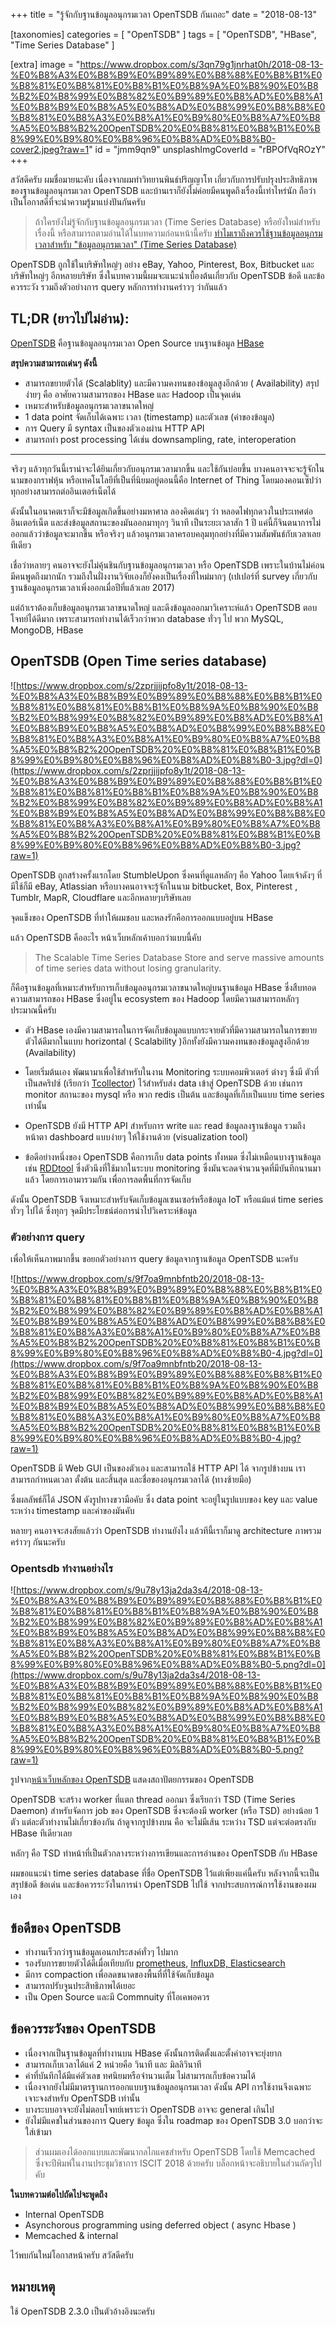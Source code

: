 +++
title = "รู้จักกับฐานข้อมูลอนุกรมเวลา OpenTSDB กันเถอะ"
date = "2018-08-13"

[taxonomies]
categories = [ "OpenTSDB" ]
tags = [ "OpenTSDB", "HBase", "Time Series Database" ]

[extra]
image = "https://www.dropbox.com/s/3qn79g1jnrhat0h/2018-08-13-%E0%B8%A3%E0%B8%B9%E0%B9%89%E0%B8%88%E0%B8%B1%E0%B8%81%E0%B8%81%E0%B8%B1%E0%B8%9A%E0%B8%90%E0%B8%B2%E0%B8%99%E0%B8%82%E0%B9%89%E0%B8%AD%E0%B8%A1%E0%B8%B9%E0%B8%A5%E0%B8%AD%E0%B8%99%E0%B8%B8%E0%B8%81%E0%B8%A3%E0%B8%A1%E0%B9%80%E0%B8%A7%E0%B8%A5%E0%B8%B2%20OpenTSDB%20%E0%B8%81%E0%B8%B1%E0%B8%99%E0%B9%80%E0%B8%96%E0%B8%AD%E0%B8%B0-cover2.jpeg?raw=1"
id = "jmm9qn9"
unsplashImgCoverId = "rBPOfVqROzY"
+++

สวัสดีครับ ผมชื่อมายนะคับ เนื่องจากผมทำวิทยานพินธ์ปริญญาโท เกี่ยวกับการปรับปรุงประสิทธิภาพของฐานข้อมูลอนุกรมเวลา OpenTSDB และบ้านเราก็ยังไม่ค่อยมีคนพูดถึงเรื่องนี้เท่าไหร่นัก ถือว่าเป็นโอกาสดีที่จะนำความรู้มาแบ่งปันกันครับ

> ถ้าใครยังไม่รู้จักกับฐานข้อมูลอนุกรมเวลา (Time Series Database) หรือยังใหม่สำหรับเรื่องนี้ หรือสามารถตามอ่านได้ในบทความก่อนหน้านี้ครับ [ทำไมเราถึงควรใช้ฐานข้อมูลอนุกรมเวลาสำหรับ "ข้อมูลอนุกรมเวลา" (Time Series Database)](/th/introduction-to-time-series-database-th/)

OpenTSDB ถูกใช้ในบริษัทใหญ่ๆ อย่าง eBay, Yahoo, Pinterest, Box, Bitbucket และบริษัทใหญ่ๆ อีกหลายบริษัท ซึ่งในบทความนี้ผมจะแนะนำเบื้องต้นเกี่ยวกับ OpenTSDB ข้อดี และข้อควรระวัง รวมถึงตัวอย่างการ query หลักการทำงานคร่าวๆ ว่ากันแล้ว

## TL;DR (ยาวไปไม่อ่าน):
[OpenTSDB](http://opentsdb.net) คือฐานข้อมูลอนุกรมเวลา Open Source บนฐานข้อมูล [HBase](https://hbase.apache.org)

**สรุปความสามารถเด่นๆ ดังนี้**

- สามารถขยายตัวได้ (Scalablity) และมีความคงทนของข้อมูลสูงอีกด้วย ( Availability) สรุปง่ายๆ คือ อาศัยความสามารถของ HBase และ Hadoop เป็นจุดเด่น
- เหมาะสำหรับข้อมูลอนุกรมเวลาขนาดใหญ่
- 1 data point จัดเก็บได้เฉพาะ เวลา (timestamp) และตัวเลข (ค่าของข้อมูล)
- การ Query มี syntax เป็นของตัวเองผ่าน HTTP API
- สามารถทำ post processing ได้เช่น downsampling, rate, interoperation

---

จริงๆ แล้วทุกวันนี้เราน่าจะได้ยินเกี่ยวกับอนุกรมเวลามากขึ้น และใช้กันบ่อยขึ้น บางคนอาจจะจะรู้จักในนามของกราฟหุ้น หรือเทคโนโลยีที่เป็นที่นิยมอยู่ตอนนี้คือ Internet of Thing โดยมองคอนเซ็ปว่าทุกอย่างสามารถต่ออินเตอร์เน็ตได้

ดังนั้นในอนาคตเราก็จะมีข้อมูลเกิดขึ้นอย่างมหาศาล ลองคิดเล่นๆ ว่า หลอดไฟทุกดวงในประเทศต่ออินเตอร์เน็ต และส่งข้อมูลสถานะของมันออกมาทุกๆ วินาที เป็นระยะเวลาสัก 1 ปี แค่นี้ก็จินตนาการไม่ออกแล้วว่าข้อมูลจะมากขึ้น หรือจริงๆ แล้วอนุกรมเวลาครอบคลุมทุกอย่างที่มีความสัมพันธ์กับเวลาเลยทีเดียว

เชื่อว่าหลายๆ คนอาจจะยังไม่คุ้นชินกับฐานข้อมูลอนุกรมเวลา หรือ OpenTSDB เพราะในบ้านไม่ค่อนมีคนพูดถึงมากนัก รวมถึงในฝั่งงานวิจัยเองก็ยังคงเป็นเรื่องที่ใหม่มากๆ (เปเปอร์ที่ survey เกี่ยวกับฐานข้อมูลอนุกรมเวลาเพิ่งออกเมื่อปีที่แล้วเลย 2017)

แต่ถ้าเราต้องเก็บข้อมูลอนุกรมเวลาขนาดใหญ่ และดึงข้อมูลออกมาวิเคราะห์แล้ว OpenTSDB ตอบโจทย์ได้ดีมาก เพราะสามารถทำงานได้เร็วกว่าพวก database ทั่วๆ ไป พวก MySQL, MongoDB, HBase

## OpenTSDB (Open Time series database)
![https://www.dropbox.com/s/2zprjjijpfo8y1t/2018-08-13-%E0%B8%A3%E0%B8%B9%E0%B9%89%E0%B8%88%E0%B8%B1%E0%B8%81%E0%B8%81%E0%B8%B1%E0%B8%9A%E0%B8%90%E0%B8%B2%E0%B8%99%E0%B8%82%E0%B9%89%E0%B8%AD%E0%B8%A1%E0%B8%B9%E0%B8%A5%E0%B8%AD%E0%B8%99%E0%B8%B8%E0%B8%81%E0%B8%A3%E0%B8%A1%E0%B9%80%E0%B8%A7%E0%B8%A5%E0%B8%B2%20OpenTSDB%20%E0%B8%81%E0%B8%B1%E0%B8%99%E0%B9%80%E0%B8%96%E0%B8%AD%E0%B8%B0-3.jpg?dl=0](https://www.dropbox.com/s/2zprjjijpfo8y1t/2018-08-13-%E0%B8%A3%E0%B8%B9%E0%B9%89%E0%B8%88%E0%B8%B1%E0%B8%81%E0%B8%81%E0%B8%B1%E0%B8%9A%E0%B8%90%E0%B8%B2%E0%B8%99%E0%B8%82%E0%B9%89%E0%B8%AD%E0%B8%A1%E0%B8%B9%E0%B8%A5%E0%B8%AD%E0%B8%99%E0%B8%B8%E0%B8%81%E0%B8%A3%E0%B8%A1%E0%B9%80%E0%B8%A7%E0%B8%A5%E0%B8%B2%20OpenTSDB%20%E0%B8%81%E0%B8%B1%E0%B8%99%E0%B9%80%E0%B8%96%E0%B8%AD%E0%B8%B0-3.jpg?raw=1)

OpenTSDB ถูกสร้างครั้งแรกโดย StumbleUpon ซึ่งคนที่ดูแลหลักๆ คือ Yahoo โดยเจ้าดังๆ ที่มีใช้ก็มี eBay, Atlassian หรือบางคนอาจจะรู้จักในนาม bitbucket, Box, Pinterest , Tumblr, MapR, Cloudflare และอีกหลายๆบริษัทเลย

จุดแข็งของ OpenTSDB ที่ทำให้ผมชอบ และหลงรักคือการออกแบบอยู่บน HBase

แล้ว OpenTSDB คืออะไร หน้าเว็บหลักเค้าบอกว่าแบบนี้คับ

> The Scalable Time Series Database
> Store and serve massive amounts of time series data without losing granularity.

ก็คือฐานข้อมูลที่เหมาะสำหรับการเก็บข้อมูลอนุกรมเวลาขนาดใหญ่บนฐานข้อมูล HBase ซึ่งสืบทอดความสามารถของ HBase ซึ่งอยู่ใน ecosystem ของ Hadoop โดยมีความสามารถหลักๆ ประมาณนี้ครับ

- ตัว HBase เองมีความสามารถในการจัดเก็บข้อมูลแบบกระจายตัวที่มีความสามารถในการขยายตัวได้ดีมากในแบบ horizontal ( Scalability )อีกทั้งยังมีความคงทนของข้อมูลสูงอีกด้วย (Availability)

- โดยเริ่มต้นเอง พัฒนามาเพื่อใช้สำหรับในงาน Monitoring ระบบคอมพิวเตอร์ ต่างๆ ซึ่งมี ตัวที่เป็นสคริปซ์ (เรียกว่า [Tcollector](http://opentsdb.net/docs/build/html/user_guide/utilities/tcollector.html)) ไว้สำหรับส่ง data เข้าสู่ OpenTSDB ด้วย เช่นการ monitor สถานะของ mysql หรือ พวก redis เป็นต้น และข้อมูลที่เก็บเป็นแบบ time series เท่านั้น
- OpenTSDB ยังมี HTTP API สำหรับการ write และ read ข้อมูลลงฐานข้อมูล รวมถึงหน้าตา dashboard แบบง่ายๆ ให้ใช้งานด้วย (visualization tool)
- ข้อดีอย่างหนึ่งของ OpenTSDB คือการเก็บ data points ทั้งหมด ซึ่งไม่เหมือนบางฐานข้อมูล เช่น [RDDtool](https://oss.oetiker.ch/rrdtool/) ซึ่งตัวนึงที่ใช้มากในระบบ monitoring ซึ่งมันจะลดจำนวนจุดที่มีบันทึกนานมาแล้ว โดยการเอามารวมกัน เพื่อการลดพื้นที่การจัดเก็บ

ดังนั้น OpenTSDB จึงเหมาะสำหรับจัดเก็บข้อมูลเซนเซอร์หรือข้อมูล IoT หรือแม้แต่ time series ทั่วๆ ไปได้ ซึ่งทุกๆ จุดมีประโยชน์ต่อการนำไปวิเคราะห์ข้อมูล

### ตัวอย่างการ query

เพื่อให้เห็นภาพมากขึ้น ขอยกตัวอย่างการ query ข้อมูลจากฐานข้อมูล OpenTSDB นะครับ

![https://www.dropbox.com/s/9f7oa9mnbfntb20/2018-08-13-%E0%B8%A3%E0%B8%B9%E0%B9%89%E0%B8%88%E0%B8%B1%E0%B8%81%E0%B8%81%E0%B8%B1%E0%B8%9A%E0%B8%90%E0%B8%B2%E0%B8%99%E0%B8%82%E0%B9%89%E0%B8%AD%E0%B8%A1%E0%B8%B9%E0%B8%A5%E0%B8%AD%E0%B8%99%E0%B8%B8%E0%B8%81%E0%B8%A3%E0%B8%A1%E0%B9%80%E0%B8%A7%E0%B8%A5%E0%B8%B2%20OpenTSDB%20%E0%B8%81%E0%B8%B1%E0%B8%99%E0%B9%80%E0%B8%96%E0%B8%AD%E0%B8%B0-4.jpg?dl=0](https://www.dropbox.com/s/9f7oa9mnbfntb20/2018-08-13-%E0%B8%A3%E0%B8%B9%E0%B9%89%E0%B8%88%E0%B8%B1%E0%B8%81%E0%B8%81%E0%B8%B1%E0%B8%9A%E0%B8%90%E0%B8%B2%E0%B8%99%E0%B8%82%E0%B9%89%E0%B8%AD%E0%B8%A1%E0%B8%B9%E0%B8%A5%E0%B8%AD%E0%B8%99%E0%B8%B8%E0%B8%81%E0%B8%A3%E0%B8%A1%E0%B9%80%E0%B8%A7%E0%B8%A5%E0%B8%B2%20OpenTSDB%20%E0%B8%81%E0%B8%B1%E0%B8%99%E0%B9%80%E0%B8%96%E0%B8%AD%E0%B8%B0-4.jpg?raw=1)

OpenTSDB มี Web GUI เป็นของตัวเอง และสามารถใช้ HTTP API ได้ จากรูปข้างบน เราสามารถกำหนดเวลา ตั้งต้น และสิ้นสุด และชื่อของอนุกรมเวลาได้ (ทางซ้ายมือ)

ซึ่งผลลัพธ์ก็ได้ JSON ดังรูปทางขวามือคับ ซึ่ง data point จะอยู่ในรูปแบบของ key และ value ระหว่าง timestamp และค่าของมันคับ

หลายๆ คนอาจจะสงสัยแล้วว่า OpenTSDB ทำงานยังไง แล้วทีนี้เราก็มาดู architecture ภาพรวมคร่าวๆ กันนะครับ

### Opentsdb ทำงานอย่างไร
![https://www.dropbox.com/s/9u78y13ja2da3s4/2018-08-13-%E0%B8%A3%E0%B8%B9%E0%B9%89%E0%B8%88%E0%B8%B1%E0%B8%81%E0%B8%81%E0%B8%B1%E0%B8%9A%E0%B8%90%E0%B8%B2%E0%B8%99%E0%B8%82%E0%B9%89%E0%B8%AD%E0%B8%A1%E0%B8%B9%E0%B8%A5%E0%B8%AD%E0%B8%99%E0%B8%B8%E0%B8%81%E0%B8%A3%E0%B8%A1%E0%B9%80%E0%B8%A7%E0%B8%A5%E0%B8%B2%20OpenTSDB%20%E0%B8%81%E0%B8%B1%E0%B8%99%E0%B9%80%E0%B8%96%E0%B8%AD%E0%B8%B0-5.png?dl=0](https://www.dropbox.com/s/9u78y13ja2da3s4/2018-08-13-%E0%B8%A3%E0%B8%B9%E0%B9%89%E0%B8%88%E0%B8%B1%E0%B8%81%E0%B8%81%E0%B8%B1%E0%B8%9A%E0%B8%90%E0%B8%B2%E0%B8%99%E0%B8%82%E0%B9%89%E0%B8%AD%E0%B8%A1%E0%B8%B9%E0%B8%A5%E0%B8%AD%E0%B8%99%E0%B8%B8%E0%B8%81%E0%B8%A3%E0%B8%A1%E0%B9%80%E0%B8%A7%E0%B8%A5%E0%B8%B2%20OpenTSDB%20%E0%B8%81%E0%B8%B1%E0%B8%99%E0%B9%80%E0%B8%96%E0%B8%AD%E0%B8%B0-5.png?raw=1)

รูปจาก[หน้าเว็บหลักของ OpenTSDB](http://opentsdb.net/overview.html)  แสดงสถาปัตยกรรมของ OpenTSDB


OpenTSDB จะสร้าง worker ที่แตก thread ออกมา ซึ่งเรียกว่า TSD (Time Series Daemon) สำหรับจัดการ job ของ OpenTSDB ซึ่งจะต้องมี worker (หรือ TSD) อย่างน้อย 1 ตัว แต่ละตัวทำงานไม่เกี่ยวข้องกัน ถ้าดูจากรูปข้างบน คือ จะไม่มีเส้น ระหว่าง TSD แต่จะต่อตรงกับ HBase ทีเดียวเลย

หลักๆ คือ TSD ทำหน้าที่เป็นตัวกลางระหว่างการเขียนและการอ่านของ OpenTSDB กับ HBase

ผมขอแนะนำ time series database ที่ชื่อ OpenTSDB ไว้แต่เพียงแค่นี้ครับ หลังจากนี้จะเป็นสรุปข้อดี ข้อเด่น และข้อควรระวังในการนำ OpenTSDB ไปใช้ จากประสบการณ์การใช้งานของผมเอง

## ข้อดีของ OpenTSDB
* ทำงานเร็วกว่าฐานข้อมูลเอนกประสงค์ทั่วๆ ไปมาก
* รองรับการขยายตัวได้ดีเมื่อเทียบกับ [prometheus](https://prometheus.io/docs/introduction/comparison/#prometheus-vs.-opentsdb), [InfluxDB, Elasticsearch](http://iopscience.iop.org/article/10.1088/1742-6596/664/4/042036/pdf)
* มีการ compaction เพื่อลดขนาดของพื้นที่ที่ใช้จัดเก็บข้อมูล
* สามารถปรับจูนประสิทธิภาพได้เยอะ
* เป็น Open Source และมี Commnuity ที่โอเคพอควร

## ข้อควรระวังของ OpenTSDB
* เนื่องจากเป็นฐานข้อมูลที่ทำงานบน HBase ดังนั้นการติดตั้งและตั้งค่าอาจจะยุ่งยาก
* สามารถเก็บเวลาได้แค่ 2 หน่วยคือ วินาที และ มิลลิวินาที
* ค่าที่บันทึกได้มีแค่ตัวเลข ทศนิยมหรือจำนวนเต็ม ไม่สามารถเก็บข้อความได้
* เนื่องจากยังไม่มีมาตรฐานการออกแบบฐานข้อมูลอนุกรมเวลา ดังนั้น API การใช้งานจึงเฉพาะเจาะจงสำหรับ OpenTSDB เท่านั้น
* บางระบบอาจจะยังไม่ตอบโจทย์เพราะว่า OpenTSDB อาจจะ general เกินไป
* ยังไม่มีแคชในส่วนของการ Query ข้อมูล ซึ่งใน roadmap ของ OpenTSDB 3.0 บอกว่าจะใส่เข้ามา

> ส่วนผมเองได้ออกแบบและพัฒนากลไกแคชสำหรับ OpenTSDB โดยใช้ Memcached ซึ่งจะปีพิมพ์ในงานประชุมวิชาการ ISCIT 2018 ด้วยครับ บล็อกหน้าจะอธิบายในส่วนถัดๆไป คับ


**ในบทความต่อไปถัดไปจะพูดถึง**

* Internal OpenTSDB
* Asynchorous programming using deferred object ( async Hbase )
* Memcached & internal

ไว้พบกันใหม่โอกาสหน้าครับ สวัสดีครับ

## หมายเหตุ
ใช้ OpenTSDB 2.3.0 เป็นตัวอ้างอิงนะครับ
